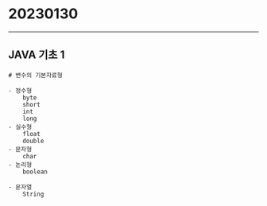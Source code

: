 # 20230130
***
## JAVA 기초 1
```
# 변수의 기본자료형

- 정수형
    byte
    short
    int
    long
- 실수형
    float
    double
- 문자형
    char
- 논리형
    boolean
    
- 문자열
    String    
```
